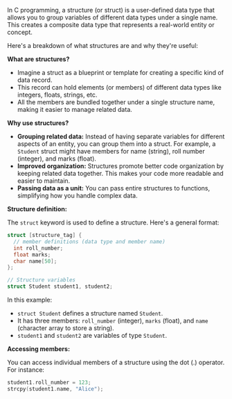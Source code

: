 In C programming, a structure (or struct) is a user-defined data type that allows you to group variables of different data types under a single name. This creates a composite data type that represents a real-world entity or concept.

Here's a breakdown of what structures are and why they're useful:

**What are structures?**

* Imagine a struct as a blueprint or template for creating a specific kind of data record.
* This record can hold elements (or members) of different data types like integers, floats, strings, etc.
* All the members are bundled together under a single structure name, making it easier to manage related data.

**Why use structures?**

* **Grouping related data:**  Instead of having separate variables for different aspects of an entity, you can group them into a struct. For example, a `Student` struct might have members for name (string), roll number (integer), and marks (float).
* **Improved organization:**  Structures promote better code organization by keeping related data together. This makes your code more readable and easier to maintain.
* **Passing data as a unit:**  You can pass entire structures to functions, simplifying how you handle complex data.

**Structure definition:**

The `struct` keyword is used to define a structure. Here's a general format:

```c
struct [structure_tag] {
  // member definitions (data type and member name)
  int roll_number;
  float marks;
  char name[50];
};

// Structure variables
struct Student student1, student2;
```

In this example:

* `struct Student` defines a structure named `Student`.
* It has three members: `roll_number` (integer), `marks` (float), and `name` (character array to store a string).
* `student1` and `student2` are variables of type `Student`.

**Accessing members:**

You can access individual members of a structure using the dot (.) operator. For instance:

```c
student1.roll_number = 123;
strcpy(student1.name, "Alice");
```

